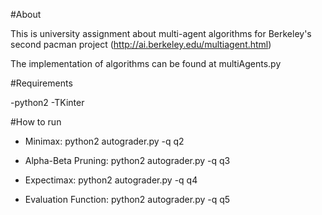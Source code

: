 #About

This is university assignment about multi-agent algorithms for Berkeley's second pacman project (http://ai.berkeley.edu/multiagent.html)


The implementation of algorithms can be found at multiAgents.py

#Requirements

-python2
-TKinter


#How to run

- Minimax: python2 autograder.py -q q2 

- Alpha-Beta Pruning: python2 autograder.py -q q3

- Expectimax: python2 autograder.py -q q4

- Evaluation Function: python2 autograder.py -q q5
